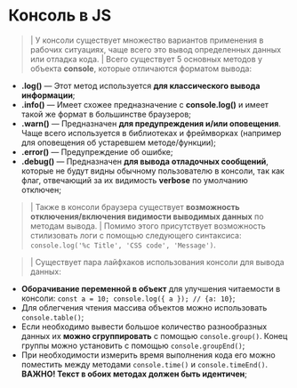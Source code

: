 # Консоль в JS

>| У консоли существует множество вариантов применения в рабочих ситуациях, чаще всего это вывод определенных данных или отладка кода.
>| Всего существует 5 основных методов у объекта **console**, которые отличаются форматом вывода:
* **.log()** — Этот метод используется **для классического вывода информации**;
* **.info()** — Имеет схожее предназначение с **console.log()** и имеет такой же формат в большинстве браузеров;
* **.warn()** — Предназначен **для предупреждения и/или оповещения**. Чаще всего используется в библиотеках и фреймворках (например для оповещения об устаревшем методе/функции);
* **.error()** — Предупреждение об ошибке;
* **.debug()** — Предназначен **для вывода отладочных сообщений**, которые не будут видны обычному пользователю в консоли, так как флаг, отвечающий за их видимость **verbose** по умолчанию отключен;
>| Также в консоли браузера существует **возможность отключения/включения видимости выводимых данных** по методам вывода.
>| Помимо этого присутствует возможность стилизовать логи с помощью следующего синтаксиса: `console.log('%c Title', 'CSS code', 'Message')`.
 
>| Существует пара лайфхаков использования консоли для вывода данных:
* **Оборачивание переменной в объект** для улучшения читаемости в консоли: `const a = 10; console.log({ a }); // {a: 10}`;
* Для облегчения чтения массива объектов можно использовать `console.table()`;
* Если необходимо вывести большое количество разнообразных данных их **можно сгруппировать** с помощью `console.group()`. Конец группы можно установить с помощью `console.groupEnd()`;
* При необходимости измерить время выполнения кода его можно поместить между методами `console.time()` и `console.timeEnd()`. **ВАЖНО! Текст в обоих методах должен быть идентичен**;
